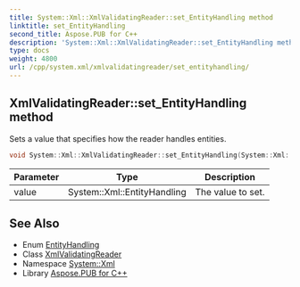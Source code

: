 ```yaml
---
title: System::Xml::XmlValidatingReader::set_EntityHandling method
linktitle: set_EntityHandling
second_title: Aspose.PUB for C++
description: 'System::Xml::XmlValidatingReader::set_EntityHandling method. Sets a value that specifies how the reader handles entities in C++.'
type: docs
weight: 4800
url: /cpp/system.xml/xmlvalidatingreader/set_entityhandling/
---
```

## XmlValidatingReader::set_EntityHandling method


Sets a value that specifies how the reader handles entities.

```cpp
void System::Xml::XmlValidatingReader::set_EntityHandling(System::Xml::EntityHandling value)
```


| Parameter | Type | Description |
| --- | --- | --- |
| value | System::Xml::EntityHandling | The value to set. |

## See Also

* Enum [EntityHandling](../../entityhandling/)
* Class [XmlValidatingReader](../)
* Namespace [System::Xml](../../)
* Library [Aspose.PUB for C++](../../../)
